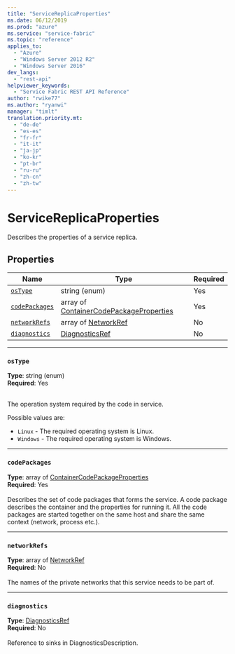 ```yaml
---
title: "ServiceReplicaProperties"
ms.date: 06/12/2019
ms.prod: "azure"
ms.service: "service-fabric"
ms.topic: "reference"
applies_to: 
  - "Azure"
  - "Windows Server 2012 R2"
  - "Windows Server 2016"
dev_langs: 
  - "rest-api"
helpviewer_keywords: 
  - "Service Fabric REST API Reference"
author: "rwike77"
ms.author: "ryanwi"
manager: "timlt"
translation.priority.mt: 
  - "de-de"
  - "es-es"
  - "fr-fr"
  - "it-it"
  - "ja-jp"
  - "ko-kr"
  - "pt-br"
  - "ru-ru"
  - "zh-cn"
  - "zh-tw"
---
```

# ServiceReplicaProperties

Describes the properties of a service replica.

## Properties
| Name | Type | Required |
| --- | --- | --- |
| [`osType`](#ostype) | string (enum) | Yes |
| [`codePackages`](#codepackages) | array of [ContainerCodePackageProperties](sfclient-v65-model-containercodepackageproperties.md) | Yes |
| [`networkRefs`](#networkrefs) | array of [NetworkRef](sfclient-v65-model-networkref.md) | No |
| [`diagnostics`](#diagnostics) | [DiagnosticsRef](sfclient-v65-model-diagnosticsref.md) | No |

____
### `osType`
__Type__: string (enum) <br/>
__Required__: Yes<br/>
<br/>


The operation system required by the code in service.

Possible values are: 

  - `Linux` - The required operating system is Linux.
  - `Windows` - The required operating system is Windows.



____
### `codePackages`
__Type__: array of [ContainerCodePackageProperties](sfclient-v65-model-containercodepackageproperties.md) <br/>
__Required__: Yes<br/>
<br/>
Describes the set of code packages that forms the service. A code package describes the container and the properties for running it. All the code packages are started together on the same host and share the same context (network, process etc.).


____
### `networkRefs`
__Type__: array of [NetworkRef](sfclient-v65-model-networkref.md) <br/>
__Required__: No<br/>
<br/>
The names of the private networks that this service needs to be part of.

____
### `diagnostics`
__Type__: [DiagnosticsRef](sfclient-v65-model-diagnosticsref.md) <br/>
__Required__: No<br/>
<br/>
Reference to sinks in DiagnosticsDescription.
